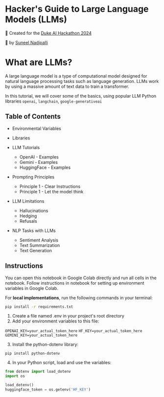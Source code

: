# Hacker's Guide to Large Language Models (LLMs)

🚀 Created for the [Duke AI Hackathon 2024](https://dukeaihackathon.com/)

👋 by [Suneel Nadipalli](https://www.linkedin.com/in/suneel-n/)

# What are LLMs?

A large language model is a type of computational model designed for natural language processing tasks such as language generation. LLMs work by using a massive amount of text data to train a transformer.

In this tutorial, we will cover some of the basics, using popular LLM Python libraries `openai`, `langchain`, `google-generativeai`

## Table of Contents
* Environmental Variables

* Libraries

* LLM Tutorials
  * OpenAI - Examples
  * Gemini - Examples
  * HuggingFace - Examples
* Prompting Principles
  * Principle 1 - Clear Instructions
  * Principle 1 - Let the model think
* LLM Limitations
  * Hallucinations
  * Hedging
  * Refusals
* NLP Tasks with LLMs
  * Sentiment Analysis
  * Text Summarization
  * Text Generation

## Instructions
You can open this notebook in Google Colab directly and run all cells in the notebook. Follow instructions in notebook for setting up environment variables in Google Colab.

For **local implementations**, run the following commands in your terminal:

```bash
pip install -r requirements.txt
```

1. Create a file named .env in your project's root directory
2. Add your environment variables to this file:

`OPENAI_KEY=your_actual_token_here`
`HF_KEY=your_actual_token_here`
`GEMINI_KEY=your_actual_token_here`

3. Install the python-dotenv library:

`pip install python-dotenv`

4. In your Python script, load and use the variables:

```python
from dotenv import load_dotenv
import os

load_dotenv()
huggingface_token = os.getenv('HF_KEY')
```
